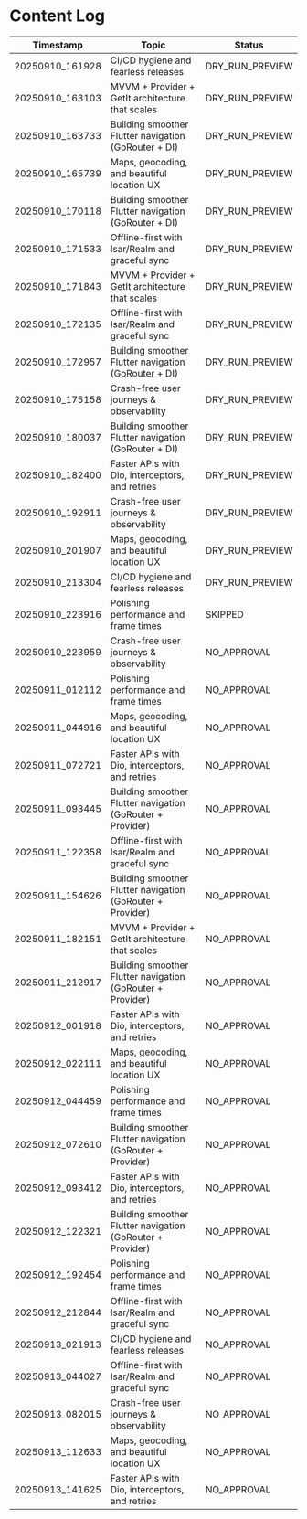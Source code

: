 # Content Log

| Timestamp | Topic | Status |
|---|---|---|
| 20250910_161928 | CI/CD hygiene and fearless releases | DRY_RUN_PREVIEW |
| 20250910_163103 | MVVM + Provider + GetIt architecture that scales | DRY_RUN_PREVIEW |
| 20250910_163733 | Building smoother Flutter navigation (GoRouter + DI) | DRY_RUN_PREVIEW | blueprint |
| 20250910_165739 | Maps, geocoding, and beautiful location UX | DRY_RUN_PREVIEW | lineart_grid |
| 20250910_170118 | Building smoother Flutter navigation (GoRouter + DI) | DRY_RUN_PREVIEW | retro_halftone |
| 20250910_171533 | Offline-first with Isar/Realm and graceful sync | DRY_RUN_PREVIEW | blueprint |
| 20250910_171843 | MVVM + Provider + GetIt architecture that scales | DRY_RUN_PREVIEW | blueprint |
| 20250910_172135 | Offline-first with Isar/Realm and graceful sync | DRY_RUN_PREVIEW | blueprint |
| 20250910_172957 | Building smoother Flutter navigation (GoRouter + DI) | DRY_RUN_PREVIEW | grid |
| 20250910_175158 | Crash-free user journeys & observability | DRY_RUN_PREVIEW | procedural |
| 20250910_180037 | Building smoother Flutter navigation (GoRouter + DI) | DRY_RUN_PREVIEW | photo_or_fallback |
| 20250910_182400 | Faster APIs with Dio, interceptors, and retries | DRY_RUN_PREVIEW | photo_or_fallback |
| 20250910_192911 | Crash-free user journeys & observability | DRY_RUN_PREVIEW | photo_or_fallback |
| 20250910_201907 | Maps, geocoding, and beautiful location UX | DRY_RUN_PREVIEW | photo_or_fallback |
| 20250910_213304 | CI/CD hygiene and fearless releases | DRY_RUN_PREVIEW | photo_or_fallback |
| 20250910_223916 | Polishing performance and frame times | SKIPPED | stock:pexels |
| 20250910_223959 | Crash-free user journeys & observability | NO_APPROVAL | stock:pexels |
| 20250911_012112 | Polishing performance and frame times | NO_APPROVAL | stock:pexels |
| 20250911_044916 | Maps, geocoding, and beautiful location UX | NO_APPROVAL | stock:pexels |
| 20250911_072721 | Faster APIs with Dio, interceptors, and retries | NO_APPROVAL | stock:pexels |
| 20250911_093445 | Building smoother Flutter navigation (GoRouter + Provider) | NO_APPROVAL | stock:pexels |
| 20250911_122358 | Offline-first with Isar/Realm and graceful sync | NO_APPROVAL | stock:pexels |
| 20250911_154626 | Building smoother Flutter navigation (GoRouter + Provider) | NO_APPROVAL | stock:pexels |
| 20250911_182151 | MVVM + Provider + GetIt architecture that scales | NO_APPROVAL | stock:pexels |
| 20250911_212917 | Building smoother Flutter navigation (GoRouter + Provider) | NO_APPROVAL | stock:pexels |
| 20250912_001918 | Faster APIs with Dio, interceptors, and retries | NO_APPROVAL | stock:pexels |
| 20250912_022111 | Maps, geocoding, and beautiful location UX | NO_APPROVAL | stock:pexels |
| 20250912_044459 | Polishing performance and frame times | NO_APPROVAL | stock:pexels |
| 20250912_072610 | Building smoother Flutter navigation (GoRouter + Provider) | NO_APPROVAL | stock:pexels |
| 20250912_093412 | Faster APIs with Dio, interceptors, and retries | NO_APPROVAL | stock:pexels |
| 20250912_122321 | Building smoother Flutter navigation (GoRouter + Provider) | NO_APPROVAL | stock:pexels |
| 20250912_192454 | Polishing performance and frame times | NO_APPROVAL | stock:pexels |
| 20250912_212844 | Offline-first with Isar/Realm and graceful sync | NO_APPROVAL | stock:pexels |
| 20250913_021913 | CI/CD hygiene and fearless releases | NO_APPROVAL | stock:pexels |
| 20250913_044027 | Offline-first with Isar/Realm and graceful sync | NO_APPROVAL | stock:pexels |
| 20250913_082015 | Crash-free user journeys & observability | NO_APPROVAL | stock:pexels |
| 20250913_112633 | Maps, geocoding, and beautiful location UX | NO_APPROVAL | stock:pexels |
| 20250913_141625 | Faster APIs with Dio, interceptors, and retries | NO_APPROVAL | stock:pexels |
